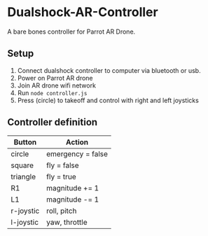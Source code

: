# Dualshock-AR-Controller
A bare bones controller for Parrot AR Drone.

## Setup
1. Connect dualshock controller to computer via bluetooth or usb.
2. Power on Parrot AR drone
3. Join AR drone wifi network
4. Run ``` node controller.js  ```
5. Press (circle) to takeoff and control with right and left joysticks

## Controller definition
|Button    |Action           |
|----------|-----------------|
|circle    |emergency = false|
|square    |fly = false      |
|triangle  |fly = true       |
|R1        |magnitude += 1   |
|L1        |magnitude -= 1   |
|r-joystic |roll, pitch      |
|l-joystic |yaw, throttle    |

